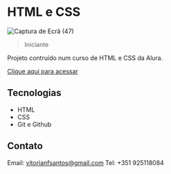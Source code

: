 # HTML e CSS

![Captura de Ecrã (47)](https://github.com/vitorianfonseca/AluraPlay/assets/113269524/57ffce37-fde6-4a88-9c62-71f49ba0c818)


> Iniciante

Projeto contruído num curso de HTML e CSS da Alura.

[Clique aqui para acessar](https://alura-play-git-main-vitorianfonseca.vercel.app/)



## Tecnologias

- HTML
- CSS
- Git e Github

## Contato

Email: vitorianfsantos@gmail.com
Tel: +351 925118084
